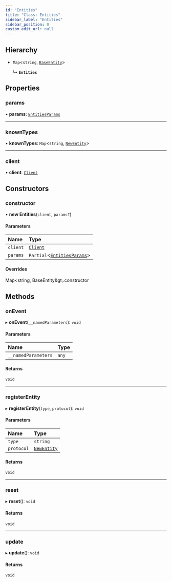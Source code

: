```yaml
---
id: "Entities"
title: "Class: Entities"
sidebar_label: "Entities"
sidebar_position: 0
custom_edit_url: null
---
```


## Hierarchy

- `Map`<`string`, [`BaseEntity`](BaseEntity.md)\>

  ↳ **`Entities`**

## Properties

### params

• **params**: [`EntitiesParams`](../modules.md#entitiesparams-56)

___

### knownTypes

• **knownTypes**: `Map`<`string`, [`NewEntity`](../modules.md#newentity-56)\>

___

### client

• **client**: [`Client`](Client.md)

## Constructors

### constructor

• **new Entities**(`client`, `params?`)

#### Parameters

| Name | Type |
| :------ | :------ |
| `client` | [`Client`](Client.md) |
| `params` | `Partial`<[`EntitiesParams`](../modules.md#entitiesparams-56)\> |

#### Overrides

Map&lt;string, BaseEntity\&gt;.constructor

## Methods

### onEvent

▸ **onEvent**(`__namedParameters`): `void`

#### Parameters

| Name | Type |
| :------ | :------ |
| `__namedParameters` | `any` |

#### Returns

`void`

___

### registerEntity

▸ **registerEntity**(`type`, `protocol`): `void`

#### Parameters

| Name | Type |
| :------ | :------ |
| `type` | `string` |
| `protocol` | [`NewEntity`](../modules.md#newentity-56) |

#### Returns

`void`

___

### reset

▸ **reset**(): `void`

#### Returns

`void`

___

### update

▸ **update**(): `void`

#### Returns

`void`
